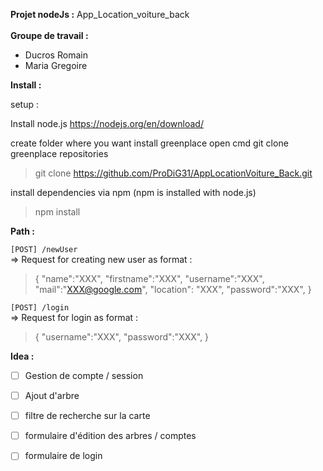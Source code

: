 
<b> Projet nodeJs :</b>  App_Location_voiture_back <br>  
<b> Groupe de travail : </b> 
- Ducros Romain 
- Maria Gregoire 

<b>Install :</b>
 
 setup :  
 
 Install node.js 
 https://nodejs.org/en/download/

create folder where you want install greenplace
open cmd 
git clone greenplace repositories
> git clone https://github.com/ProDiG31/AppLocationVoiture_Back.git

install dependencies via npm (npm is installed with node.js)
> npm install

<b>Path :</b>

``` [POST] /newUser ```
<br> => Request for creating new user as format : <br>
> {
> "name":"XXX",
> "firstname":"XXX",
> "username":"XXX",
> "mail":"XXX@google.com",
> "location": "XXX",
>	"password":"XXX",
> }


``` [POST] /login ``` 
<br> => Request for login as format : <br>
> {
>   "username":"XXX",
> 	"password":"XXX",
> }


<b>Idea :</b>
 
 - [ ] Gestion de compte / session 
 - [ ] Ajout d'arbre 
 - [ ] filtre de recherche sur la carte 
 - [ ] formulaire d'édition des arbres / comptes 
 - [ ] formulaire de login 

